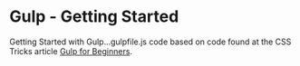 # Gulp - Getting Started
Getting Started with Gulp...gulpfile.js code based on code found at the CSS Tricks article [Gulp for Beginners](https://css-tricks.com/gulp-for-beginners/).

